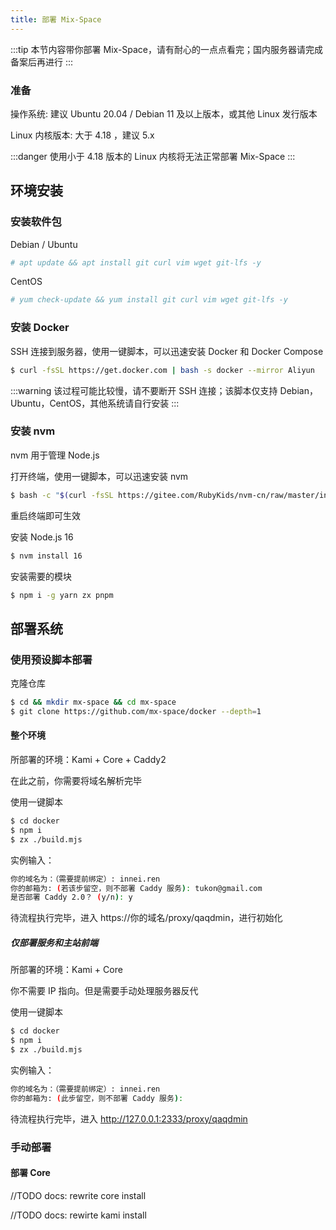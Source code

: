 ```yaml
---
title: 部署 Mix-Space
---
```


:::tip 
本节内容带你部署 Mix-Space，请有耐心的一点点看完；国内服务器请完成备案后再进行
:::

### 准备

操作系统: 建议 Ubuntu 20.04 / Debian 11 及以上版本，或其他 Linux 发行版本

Linux 内核版本: 大于 4.18 ，建议 5.x 

:::danger
使用小于 4.18 版本的 Linux 内核将无法正常部署 Mix-Space
:::
## 环境安装

### 安装软件包

Debian / Ubuntu

```bash
# apt update && apt install git curl vim wget git-lfs -y
```
CentOS

```bash
# yum check-update && yum install git curl vim wget git-lfs -y
```
### 安装 Docker

SSH 连接到服务器，使用一键脚本，可以迅速安装 Docker 和 Docker Compose

```bash
$ curl -fsSL https://get.docker.com | bash -s docker --mirror Aliyun
```
:::warning 
该过程可能比较慢，请不要断开 SSH 连接；该脚本仅支持 Debian，Ubuntu，CentOS，其他系统请自行安装
:::

### 安装 nvm

nvm 用于管理 Node.js 

打开终端，使用一键脚本，可以迅速安装 nvm

```bash
$ bash -c "$(curl -fsSL https://gitee.com/RubyKids/nvm-cn/raw/master/install.sh)"
```
重启终端即可生效

安装 Node.js 16

```bash
$ nvm install 16
```
安装需要的模块

```bash
$ npm i -g yarn zx pnpm
```

## 部署系统

### 使用预设脚本部署

克隆仓库

```bash
$ cd && mkdir mx-space && cd mx-space
$ git clone https://github.com/mx-space/docker --depth=1
```

#### 整个环境

所部署的环境：Kami + Core + Caddy2

在此之前，你需要将域名解析完毕

使用一键脚本

```bash
$ cd docker
$ npm i
$ zx ./build.mjs
```
实例输入：
```bash
你的域名为：（需要提前绑定）: innei.ren
你的邮箱为: (若该步留空，则不部署 Caddy 服务): tukon@gmail.com
是否部署 Caddy 2.0？ (y/n): y
```
待流程执行完毕，进入 https://你的域名/proxy/qaqdmin，进行初始化

##### 仅部署服务和主站前端

所部署的环境：Kami + Core

你不需要 IP 指向。但是需要手动处理服务器反代

使用一键脚本
```bash
$ cd docker
$ npm i
$ zx ./build.mjs
```
实例输入：
```bash
你的域名为：（需要提前绑定）: innei.ren
你的邮箱为: (此步留空，则不部署 Caddy 服务):
```
待流程执行完毕，进入 http://127.0.0.1:2333/proxy/qaqdmin

### 手动部署

#### 部署 Core

//TODO docs: rewrite core install

//TODO docs: rewirte kami install 
